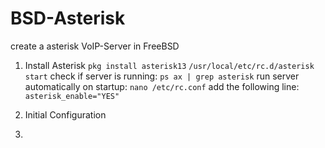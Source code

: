 # BSD-Asterisk
create a asterisk VoIP-Server in FreeBSD

1. Install Asterisk
   ```pkg install asterisk13```
   ```/usr/local/etc/rc.d/asterisk start```
   check if server is running:
   ```ps ax | grep asterisk```
   run server automatically on startup:
   ```nano /etc/rc.conf```
   add the following line:
   ```asterisk_enable="YES"```
3. Initial Configuration
  
5. 
